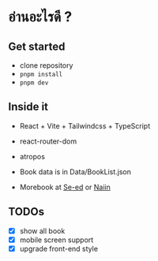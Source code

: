 # อ่านอะไรดี ?

## Get started

- clone repository
- `pnpm install`
- `pnpm dev`

## Inside it

- React + Vite + Tailwindcss + TypeScript
- react-router-dom
- atropos
- Book data is in Data/BookList.json

- Morebook at [Se-ed](https://www.se-ed.com/) or [Naiin](https://www.naiin.com/)

## TODOs

- [x] show all book
- [x] mobile screen support
- [x] upgrade front-end style
